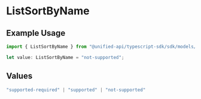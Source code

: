 # ListSortByName

## Example Usage

```typescript
import { ListSortByName } from "@unified-api/typescript-sdk/sdk/models/shared";

let value: ListSortByName = "not-supported";
```

## Values

```typescript
"supported-required" | "supported" | "not-supported"
```